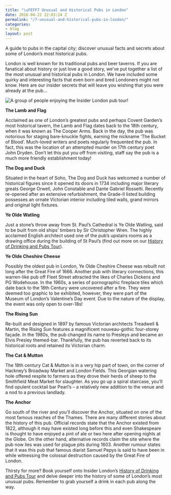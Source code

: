 ```yaml
---
title: "\uFEFF7 Unusual and Historical Pubs in London"
date: 2016-04-22 22:03:24 Z
permalink: "/7-unusual-and-historical-pubs-in-london/"
categories:
- blog
layout: post
---
```


A guide to pubs in the capital city; discover unusual facts and secrets about some of London’s most historical pubs.

London is well known for its traditional pubs and beer taverns. If you are fanatical about history or just love a good story, we’ve put together a list of the most unusual and historical pubs in London. We have included some quirky and interesting facts that even born and bred Londoners might not know. Here are our insider secrets that will leave you wishing that you were already at the pub…

<p><img src="{{ site.baseurl }}/images/HOD-770x513.JPG" alt="A group of people enjoying the Insider London pub tour!" /></p>


**The Lamb and Flag**

Acclaimed as one of London’s greatest pubs and perhaps Covent Garden’s most historical tavern, the Lamb and Flag dates back to the 18th century, when it was known as The Cooper Arms. Back in the day, the pub was notorious for staging bare-knuckle fights, earning the nickname ‘The Bucket of Blood’. Much-loved writers and poets regularly frequented the pub. In fact, this was the location of an attempted murder on 17th century poet John Dryden. Don’t let this put you off from visiting, staff say the pub is a much more friendly establishment today!

**The Dog and Duck**

Situated in the heart of Soho, The Dog and Duck has welcomed a number of historical figures since it opened its doors in 1734 including major literary greats George Orwell, John Constable and Dante Gabriel Rossetti. Recently re-opened after an extensive refurbishment, the Grade-II listed building possesses an ornate Victorian interior including tiled walls, grand mirrors and original light fixtures.

**Ye Olde Watling**

Just a stone’s throw away from St. Paul’s Cathedral is Ye Olde Watling, said to be built from old ships’ timbers by Sir Christopher Wren. The highly acclaimed English architect used one of the pub’s upstairs rooms as a drawing office during the building of St Paul’s (find out more on our [History of Drinking and Pubs Tour](/product/history-of-drinking-and-pubs/)).

**Ye Olde Cheshire Cheese**

Possibly the oldest pub in London, Ye Olde Cheshire Cheese was rebuilt not long after the Great Fire of 1666. Another pub with literary connections, this warren-like pub off Fleet Street attracted the likes of Charles Dickens and PG Wodehouse. In the 1960s, a series of pornographic fireplace tiles which date back to the 18th Century were uncovered after a fire. They were deemed too graphic to be exhibited, however, they were part of the Museum of London’s Valentine’s Day event. Due to the nature of the display, the event was only open to over-18s!

**The Rising Sun**

Re-built and designed in 1897 by famous Victorian architects Treadwell & Martin, the Rising Sun features a magnificent nouveau-gothic four-storey façade. In the 1980s, the pub changed its name to Presleys and became an Elvis Presley themed-bar. Thankfully, the pub has reverted back to its historical roots and retained its Victorian charm.

**The Cat & Mutton**

The 18th century Cat & Mutton is in a very hip part of town, on the corner of Hackney’s Broadway Market and London Fields. This Georgian watering hole offered respite to farmers as they drove their herds of sheep to the Smithfield Meat Market for slaughter. As you go up a spiral staircase, you’ll find opulent cocktail bar Pearl’s – a relatively new addition to the venue and a nod to a previous landlady.

**The Anchor**

Go south of the river and you’ll discover the Anchor, situated on one of the most famous reaches of the Thames. There are many different stories about the history of this pub. Official records state that the Anchor existed from 1822, although it may have existed long before this and even Shakespeare is thought to have enjoyed a pint of ale or two here after opening nights at the Globe. On the other hand, alternative records claim the site where the pub now lies was used for plague pits during 1603. Another rumour states that it was this pub that famous diarist Samuel Pepys is said to have been in while witnessing the colossal destruction caused by the Great Fire of London.

Thirsty for more? Book yourself onto Insider London’s [History of Drinking and Pubs Tour](/product/history-of-drinking-and-pubs/) and delve deeper into the history of some of London’s most unusual pubs. Remember to grab yourself a drink in each pub along the way.

